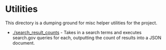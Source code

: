# Utilities

This directory is a dumping ground for misc helper utilities for the project.

* [./search_result_counts](search_result_counts) - Takes in a search terms and executes search.gov queries for each, outputting the count of results into a JSON document.
